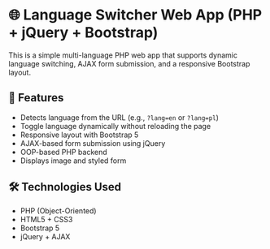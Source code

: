 # 🌐 Language Switcher Web App (PHP + jQuery + Bootstrap)

This is a simple multi-language PHP web app that supports dynamic language switching, AJAX form submission, and a responsive Bootstrap layout.

## 🚀 Features

- Detects language from the URL (e.g., `?lang=en` or `?lang=pl`)
- Toggle language dynamically without reloading the page
- Responsive layout with Bootstrap 5
- AJAX-based form submission using jQuery
- OOP-based PHP backend
- Displays image and styled form

## 🛠️ Technologies Used

- PHP (Object-Oriented)
- HTML5 + CSS3
- Bootstrap 5
- jQuery + AJAX

